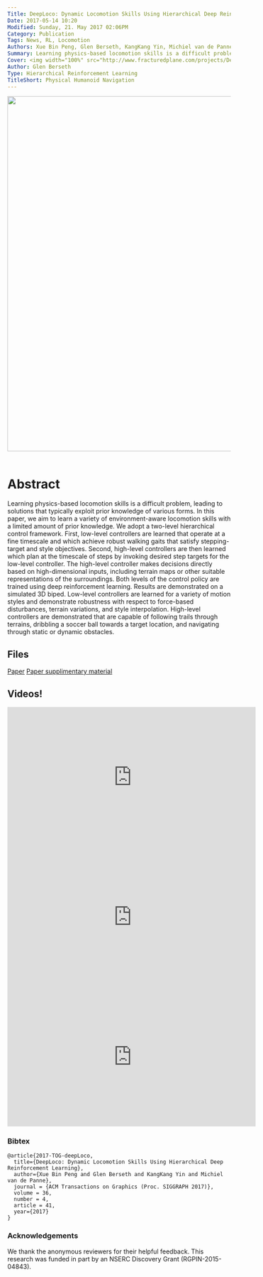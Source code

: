 ```yaml
---
Title: DeepLoco: Dynamic Locomotion Skills Using Hierarchical Deep Reinforcement Learning 
Date: 2017-05-14 10:20
Modified: Sunday, 21. May 2017 02:06PM 
Category: Publication
Tags: News, RL, Locomotion
Authors: Xue Bin Peng, Glen Berseth, KangKang Yin, Michiel van de Panne
Summary: Learning physics-based locomotion skills is a difficult problem, leading to solutions that typically exploit prior knowledge of various forms. In this paper, we aim to learn a variety of environment-aware locomotion skills with a limited amount of prior knowledge. We adopt a two-level hierarchical control framework. First, low-level controllers are learned that operate at a fine timescale and which achieve robust walking gaits that satisfy stepping-target and style objectives. Second, high-level controllers are then learned which plan at the timescale of steps by invoking desired step targets for the low-level controller. The high-level controller makes decisions directly based on high-dimensional inputs, including terrain maps or other suitable representations of the surroundings. Both levels of the control policy are trained using deep reinforcement learning. Results are demonstrated on a simulated 3D biped. Low-level controllers are learned for a variety of motion styles and demonstrate robustness with respect to force-based disturbances, terrain variations, and style interpolation. High-level controllers are demonstrated that are capable of following trails through terrains, dribbling a soccer ball towards a target location, and navigating through static or dynamic obstacles. 
Cover: <img width="100%" src="http://www.fracturedplane.com/projects/DeepLoco/deepLoco-teaser.png">
Author: Glen Berseth
Type: Hierarchical Reinforcement Learning
TitleShort: Physical Humanoid Navigation
---
```


<div align="center">
            <span class="STYLE17"> <img width="800" src="http://www.fracturedplane.com/projects/DeepLoco/deepLoco-teaser.png"> </span> &nbsp; &nbsp; &nbsp;

</div>
        
# Abstract

Learning physics-based locomotion skills is a difficult problem, leading to solutions that typically exploit prior knowledge of various forms. In this paper, we aim to learn a variety of environment-aware locomotion skills with a limited amount of prior knowledge. We adopt a two-level hierarchical control framework. First, low-level controllers are learned that operate at a fine timescale and which achieve robust walking gaits that satisfy stepping-target and style objectives. Second, high-level controllers are then learned which plan at the timescale of steps by invoking desired step targets for the low-level controller. The high-level controller makes decisions directly based on high-dimensional inputs, including terrain maps or other suitable representations of the surroundings. Both levels of the control policy are trained using deep reinforcement learning. Results are demonstrated on a simulated 3D biped. Low-level controllers are learned for a variety of motion styles and demonstrate robustness with respect to force-based disturbances, terrain variations, and style interpolation. High-level controllers are demonstrated that are capable of following trails through terrains, dribbling a soccer ball towards a target location, and navigating through static or dynamic obstacles. 

## Files

[Paper](http://www.fracturedplane.com/projects/DeepLoco/2017-TOG-deepLoco.pdf)
[Paper supplimentary material](http://www.fracturedplane.com/projects/DeepLoco/2017-TOG-deepLoco-supp.pdf)

## Videos!

<iframe width="560" height="315" src="https://www.youtube.com/embed/G4lT9CLyCNw" frameborder="0" allowfullscreen></iframe>
<iframe width="560" height="315" src="https://www.youtube.com/embed/hd1yvLWm6oA" frameborder="0" allowfullscreen></iframe>
<iframe width="560" height="315" src="https://www.youtube.com/embed/x-HrYko_MRU" frameborder="0" allowfullscreen></iframe>

### Bibtex

```
@article{2017-TOG-deepLoco,
  title={DeepLoco: Dynamic Locomotion Skills Using Hierarchical Deep Reinforcement Learning},
  author={Xue Bin Peng and Glen Berseth and KangKang Yin and Michiel van de Panne},
  journal = {ACM Transactions on Graphics (Proc. SIGGRAPH 2017)},
  volume = 36,
  number = 4,
  article = 41,
  year={2017}
}
```

### Acknowledgements

We thank the anonymous reviewers for their helpful feedback. This research was funded in part by an NSERC Discovery Grant (RGPIN-2015-04843).
